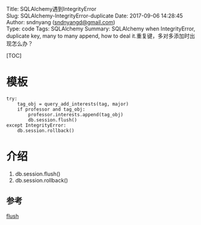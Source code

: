 Title: SQLAlchemy遇到IntegrityError  
Slug: SQLAlchemy-IntegrityError-duplicate
Date: 2017-09-06 14:28:45  
Author: sndnyang (sndnyangd@gmail.com)  
Type: code
Tags: SQLAlchemy
Summary: SQLAlchemy when IntegrityError, duplicate key, many to many append, how to deal it.重复键，多对多添加时出现怎么办？
  
[TOC]

# 模板

    try:
        tag_obj = query_add_interests(tag, major)
        if professor and tag_obj:
            professor.interests.append(tag_obj)
            db.session.flush()
    except IntegrityError:
        db.session.rollback()

# 介绍

1. db.session.flush()
2. db.session.rollback()

## 参考

[flush](https://stackoverflow.com/questions/24522290/cannot-catch-sqlalchemy-integrityerror)
